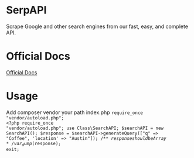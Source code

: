# SerpAPI
Scrape Google and other search engines from our fast, easy, and complete API.
# Official Docs
<a href="https://serpapi.com/" target="_blank">Official Docs </a>

# Usage
Add composer vendor your path index.php
<code>require_once "vendor/autoload.php";</code>
<br>
<code><?php
require_once "vendor/autoload.php";
use Class\SearchAPI;
$searchAPI = new SearchAPI();
$response = $searchAPI->generateQuery(["q" => "Coffee", 'location' => "Austin"]);
/** $response should be Array */
var_dump($response);
exit;
</code>


